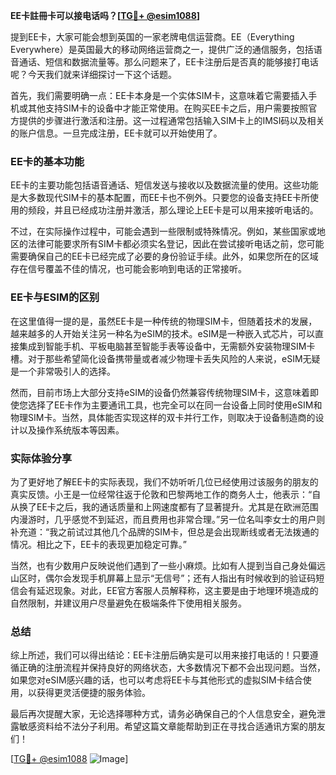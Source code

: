 **EE卡註冊卡可以接电话吗？[[TG💪+ @esim1088](https://t.me/s/esim1088)]**

提到EE卡，大家可能会想到英国的一家老牌电信运营商。EE（Everything Everywhere）是英国最大的移动网络运营商之一，提供广泛的通信服务，包括语音通话、短信和数据流量等。那么问题来了，EE卡注册后是否真的能够接打电话呢？今天我们就来详细探讨一下这个话题。

首先，我们需要明确一点：EE卡本身是一个实体SIM卡，这意味着它需要插入手机或其他支持SIM卡的设备中才能正常使用。在购买EE卡之后，用户需要按照官方提供的步骤进行激活和注册。这一过程通常包括输入SIM卡上的IMSI码以及相关的账户信息。一旦完成注册，EE卡就可以开始使用了。

### EE卡的基本功能

EE卡的主要功能包括语音通话、短信发送与接收以及数据流量的使用。这些功能是大多数现代SIM卡的基本配置，而EE卡也不例外。只要您的设备支持EE卡所使用的频段，并且已经成功注册并激活，那么理论上EE卡是可以用来接听电话的。

不过，在实际操作过程中，可能会遇到一些限制或特殊情况。例如，某些国家或地区的法律可能要求所有SIM卡都必须实名登记，因此在尝试接听电话之前，您可能需要确保自己的EE卡已经完成了必要的身份验证手续。此外，如果您所在的区域存在信号覆盖不佳的情况，也可能会影响到电话的正常接听。

### EE卡与ESIM的区别

在这里值得一提的是，虽然EE卡是一种传统的物理SIM卡，但随着技术的发展，越来越多的人开始关注另一种名为eSIM的技术。eSIM是一种嵌入式芯片，可以直接集成到智能手机、平板电脑甚至智能手表等设备中，无需额外安装物理SIM卡槽。对于那些希望简化设备携带量或者减少物理卡丢失风险的人来说，eSIM无疑是一个非常吸引人的选择。

然而，目前市场上大部分支持eSIM的设备仍然兼容传统物理SIM卡，这意味着即使您选择了EE卡作为主要通讯工具，也完全可以在同一台设备上同时使用eSIM和物理SIM卡。当然，具体能否实现这样的双卡并行工作，则取决于设备制造商的设计以及操作系统版本等因素。

### 实际体验分享

为了更好地了解EE卡的实际表现，我们不妨听听几位已经使用过该服务的朋友的真实反馈。小王是一位经常往返于伦敦和巴黎两地工作的商务人士，他表示：“自从换了EE卡之后，我的通话质量和上网速度都有了显著提升。尤其是在欧洲范围内漫游时，几乎感觉不到延迟，而且费用也非常合理。”另一位名叫李女士的用户则补充道：“我之前试过其他几个品牌的SIM卡，但总是会出现断线或者无法拨通的情况。相比之下，EE卡的表现更加稳定可靠。”

当然，也有少数用户反映说他们遇到了一些小麻烦。比如有人提到当自己身处偏远山区时，偶尔会发现手机屏幕上显示“无信号”；还有人指出有时候收到的验证码短信会有延迟现象。对此，EE官方客服人员解释称，这主要是由于地理环境造成的自然限制，并建议用户尽量避免在极端条件下使用相关服务。

### 总结

综上所述，我们可以得出结论：EE卡注册后确实是可以用来接打电话的！只要遵循正确的注册流程并保持良好的网络状态，大多数情况下都不会出现问题。当然，如果您对eSIM感兴趣的话，也可以考虑将EE卡与其他形式的虚拟SIM卡结合使用，以获得更灵活便捷的服务体验。

最后再次提醒大家，无论选择哪种方式，请务必确保自己的个人信息安全，避免泄露敏感资料给不法分子利用。希望这篇文章能帮助到正在寻找合适通讯方案的朋友们！

[[TG💪+ @esim1088](https://t.me/s/esim1088) ![Image](https://i.postimg.cc/4NQfJmqS/Snipaste-2025-05-13-00-14-12.png)]